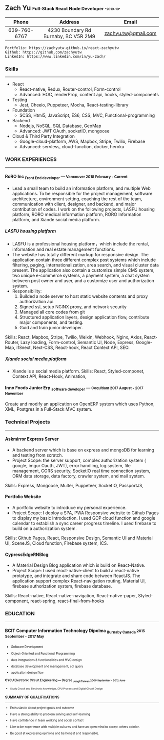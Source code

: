 ## Zach Yu <small><small>Full-Stack React Node Developer</small>  <small><small><small>^2019-10^</small></small></small> 
|Phone | Address | Email| 
|:--------:|:------:|:-------:|
|639-760-6767 | 4230 Boundary Rd Burnaby, BC V5R 2M9 | [zachyu.tw@gmail.com](zachyu.tw@gmail.com)|

```pug
Portfolio: https://zachyutw.github.io/react-zachyutw
Github: https://github.com/zachyutw
LinkedIn: https://www.linkedin.com/in/yu-zach/
```



### Skills
-------
- React
	- React-native, Redux, Router-control, Form-control 
	- Advanced: HOC, renderProp, content api, hooks, styled-components
- Testing
	- Jest, Cheeio, Puppeteer, Mocha, React-testing-library
- Foundation
	- SCSS, Html5, JavaScript, ES6, CSS, MVC, Functional-programming
- Backend
	- Nodejs, NoSQL, SQL Database, GeoMap
	- Advanced: JWT OAuth, socketIO, mongoose
- Cloud & Third Party Integration
	- Google-cloud-platform, AWS, Mapbox, Stripe, Twilio, Firebase
	- Advanced: servless, cloud-function, docker, heroku

### WORK EXPERIENCES
----
#### RoRO Inc <sub>Front End developer</sub> — <small>Vancouver 2018 February - Current</small>

- Lead a small team to build an information platform, and multiple Web applications. To be responsible for the project management, software architecture, environment setting, coaching the rest of the team, communication with client, designer, and backend, and major contribution of codes. I work on the following projects, LASFU housing platform, RORO medical information platform, RORO Information platform, and Xiande social media platform.

##### LASFU housing platform
* LASFU is a professional housing platform，which include the rental, information and real estate management functions.
* The website has totally different markup for responsive design. The application contain three different complex post systems which include filtering, paging, internationalization, area search, and visual cluster data present. The application also contain a customize simple CMS system, two unique e-commerce systems, a payment system, a chat system between post owner and user, and a customize user and authorization system. 
* Responsibility: 
	1. Builded a node server to host static website contents and proxy authorization api. 
	2. Signed ssl, setup NGINX proxy, and network security
	3. Managed all core codes from git
	4. Structured application layers, design application flow, contribute major components, and testing.
	5. Guid and train junior developer.
	
Skills: React, Mapbox, Stripe, Twilio, Weixin, Webhook, Nginx, Axios, React-Router, Lazy loading, Form-control, Semantic UI, Node, Express, Google-Map, i18next, Next-CSS, React-hook, React Context API, SEO. 
 
##### Xiande social media platform
* Xiande  is a social media platform.
Skills: React, Styled-componet, Context API, React-Hook, Animation, 


#### Inno Foods Junior Erp <sub>software developer</sub> — <small>Coquitlam 2017 August - 2017 November  </small>
  
Create and modify an application on OpenERP system which uses Python, XML, Postgres in a Full-Stack MVC system.
### Technical Projects
---
#### Askmirror Express Server 
- A backend server which is base on express and mongoDB for learning and testing from scratch.
- Project Scope: the server support, complex authorization system ( google, imgur Oauth, JWT), error handling, log system, file management, CORS security, SocketIO real time connection system, ORM data storage, data factory, crawler system, and mail system.

Skills: Express, Mongoose, Multer, Puppeteer, SocketIO, PassportJS,

#### Portfolio Website
- A portfolio website to introduce my personal experience.
- Project Scope: I deploy a SPA, PWA Responsive website to Github Pages to display my basic introduction. I used GCP cloud function and google calendar to establish a sync career progress timeline. I used firebase to build on a authorization system.

Skills: Github Pages, React, Responsive Design, Semantic UI and Material UI, SceneJS, Cloud function, Firebase system, ICS.

#### CypressEdgeRNBlog
- A Material Design Blog application which is build on React-Native.
- Project Scope: I used react-native-client to build a react-native prototype, and integrate and share code between ReactJS. The application support complex React-navigation routing, Material UI, firebase authorization system, firebase database.

Skills: React-native, React-native-navigation, React-native-paper, Styled-component, react-spring, react-final-from-hooks 




### EDUCATION
---
#### BCIT Computer Information Technology Dipolma <sub>Burnaby Canada </sub> <small>2015 September - 2017 May</samll>

- <small>Software Development

- Object-Oriented and Functional Programming

- data integrations & functionalities and MVC design

- database development and management, sql query

- application design flow

#### CYCU Electronic Circuit Engineering  — Degree <sub>Jongli Taiwan </sub> <small>2008 September - 2012 June </small>
- <small>Study Circuit and Electronic knowledge, CPU Process and Digital Circuit Design</small>

  

### SUMMARY OF QUALIFICATIONS
---
  

- Enthusiastic about project goals and outcome

- Have a strong ability to problem solving and self-learning

- Have confidence in team working and social contact

- Like to be experience with multiple cultures and have an open mind to accept others opinion.

- Be good at expressing opinions and be honest and responsible.

<!--stackedit_data:
eyJoaXN0b3J5IjpbLTEzMTY5MTk1OSwtMTMzMjg2NTc5MSwtMj
A3ODQwMjk4XX0=
-->